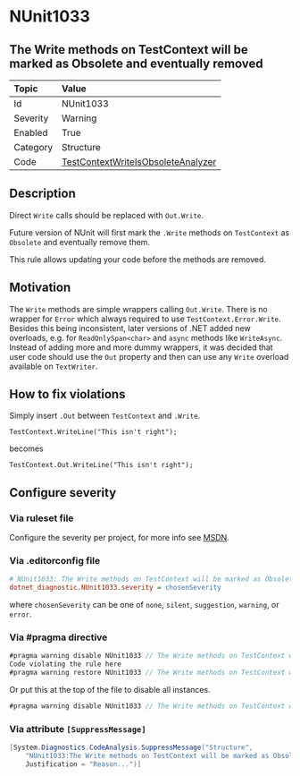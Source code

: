 # NUnit1033

## The Write methods on TestContext will be marked as Obsolete and eventually removed

| Topic    | Value
| :--      | :--
| Id       | NUnit1033
| Severity | Warning
| Enabled  | True
| Category | Structure
| Code     | [TestContextWriteIsObsoleteAnalyzer](https://github.com/nunit/nunit.analyzers/blob/master/src/nunit.analyzers/TestContextWriteIsObsolete/TestContextWriteIsObsoleteAnalyzer.cs)

## Description

Direct `Write` calls should be replaced with `Out.Write`.

Future version of NUnit will first mark the `.Write` methods on `TestContext`
as `Obsolete` and eventually remove them.

This rule allows updating your code before the methods are removed.

## Motivation

The `Write` methods are simple wrappers calling `Out.Write`.
There is no wrapper for `Error` which always required to use `TestContext.Error.Write`.
Besides this being inconsistent, later versions of .NET added new overloads,
 e.g. for `ReadOnlySpan<char>` and `async` methods like `WriteAsync`.
Instead of adding more and more dummy wrappers, it was decided that user code should use
 the `Out` property and then can use any `Write` overload available on `TextWriter`.

## How to fix violations

Simply insert `.Out` between `TestContext` and `.Write`.

`TestContext.WriteLine("This isn't right");`

becomes

`TestContext.Out.WriteLine("This isn't right");`

<!-- start generated config severity -->
## Configure severity

### Via ruleset file

Configure the severity per project, for more info see
[MSDN](https://learn.microsoft.com/en-us/visualstudio/code-quality/using-rule-sets-to-group-code-analysis-rules?view=vs-2022).

### Via .editorconfig file

```ini
# NUnit1033: The Write methods on TestContext will be marked as Obsolete and eventually removed
dotnet_diagnostic.NUnit1033.severity = chosenSeverity
```

where `chosenSeverity` can be one of `none`, `silent`, `suggestion`, `warning`, or `error`.

### Via #pragma directive

```csharp
#pragma warning disable NUnit1033 // The Write methods on TestContext will be marked as Obsolete and eventually removed
Code violating the rule here
#pragma warning restore NUnit1033 // The Write methods on TestContext will be marked as Obsolete and eventually removed
```

Or put this at the top of the file to disable all instances.

```csharp
#pragma warning disable NUnit1033 // The Write methods on TestContext will be marked as Obsolete and eventually removed
```

### Via attribute `[SuppressMessage]`

```csharp
[System.Diagnostics.CodeAnalysis.SuppressMessage("Structure",
    "NUnit1033:The Write methods on TestContext will be marked as Obsolete and eventually removed",
    Justification = "Reason...")]
```
<!-- end generated config severity -->
